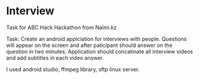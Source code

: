 # Interview
Task for ABC Hack Hackathon from Naimi.kz

Task:
Create an android applciation for interviews with people.
Questions will appear on the screen and after paticipant should answer on the question in two minutes.
Application should concatinate all interview videos and add subtitles in each video answer.

I used android studio, ffmpeg library, sftp linux server. 
